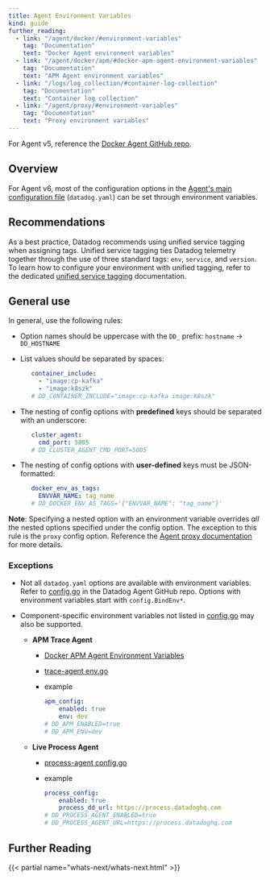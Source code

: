 ```yaml
---
title: Agent Environment Variables
kind: guide
further_reading:
  - link: "/agent/docker/#environment-variables"
    tag: "Documentation"
    text: "Docker Agent environment variables"
  - link: "/agent/docker/apm/#docker-apm-agent-environment-variables"
    tag: "Documentation"
    text: "APM Agent environment variables"
  - link: "/logs/log_collection/#container-log-collection"
    tag: "Documentation"
    text: "Container log collection"
  - link: "/agent/proxy/#environment-variables"
    tag: "Documentation"
    text: "Proxy environment variables"
---
```


<div class="alert alert-warning">
For Agent v5, reference the <a href="https://github.com/DataDog/docker-dd-agent#environment-variables">Docker Agent GitHub repo</a>.
</div>

## Overview

For Agent v6, most of the configuration options in the [Agent's main configuration file][1] (`datadog.yaml`) can be set through environment variables.

## Recommendations

As a best practice, Datadog recommends using unified service tagging when assigning tags. Unified service tagging ties Datadog telemetry together through the use of three standard tags: `env`, `service`, and `version`. To learn how to configure your environment with unified tagging, refer to the dedicated [unified service tagging][2] documentation.

## General use

In general, use the following rules:

* Option names should be uppercase with the `DD_` prefix: `hostname` -> `DD_HOSTNAME`

* List values should be separated by spaces:
   ```yaml
      container_include:
        - "image:cp-kafka"
        - "image:k8szk"
      # DD_CONTAINER_INCLUDE="image:cp-kafka image:k8szk"
   ```

* The nesting of config options with **predefined** keys should be separated with an underscore:
   ```yaml
      cluster_agent:
        cmd_port: 5005
      # DD_CLUSTER_AGENT_CMD_PORT=5005
   ```

* The nesting of config options with **user-defined** keys must be JSON-formatted:
   ```yaml
      docker_env_as_tags:
        ENVVAR_NAME: tag_name
      # DD_DOCKER_ENV_AS_TAGS='{"ENVVAR_NAME": "tag_name"}'
   ```

**Note**: Specifying a nested option with an environment variable overrides _all_ the nested options specified under the config option. The exception to this rule is the `proxy` config option. Reference the [Agent proxy documentation][3] for more details.

### Exceptions

- Not all `datadog.yaml` options are available with environment variables. Refer to [config.go][4] in the Datadog Agent GitHub repo. Options with environment variables start with `config.BindEnv*`.

- Component-specific environment variables not listed in [config.go][4] may also be supported.
 
  - **APM Trace Agent**

      - [Docker APM Agent Environment Variables][5]
      - [trace-agent env.go][6]
      - example

        ```yaml
        apm_config:
            enabled: true
            env: dev
        # DD_APM_ENABLED=true
        # DD_APM_ENV=dev
        ```

  - **Live Process Agent**

      - [process-agent config.go][7]
      - example

        ```yaml
        process_config:
            enabled: true
            process_dd_url: https://process.datadoghq.com
        # DD_PROCESS_AGENT_ENABLED=true
        # DD_PROCESS_AGENT_URL=https://process.datadoghq.com
        ```

## Further Reading

{{< partial name="whats-next/whats-next.html" >}}

[1]: /agent/guide/agent-configuration-files/#agent-main-configuration-file
[2]: /getting_started/tagging/unified_service_tagging
[3]: /agent/proxy/#environment-variables
[4]: https://github.com/DataDog/datadog-agent/blob/master/pkg/config/config.go
[5]: https://docs.datadoghq.com/agent/docker/apm/#docker-apm-agent-environment-variables
[6]: https://github.com/DataDog/datadog-agent/blob/master/pkg/trace/config/env.go
[7]: https://github.com/DataDog/datadog-agent/blob/master/pkg/process/config/config.go
